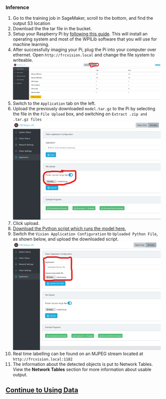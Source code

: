 ### Inference

1. Go to the training job in SageMaker, scroll to the bottom, and find the output S3 location
2. Download the the tar file in the bucket.
3. Setup your Raspberry Pi by [following this guide](https://wpilib.screenstepslive.com/s/currentCS/m/85074/l/1027260-installing-the-image-to-your-microsd-card). This will install an operating system and most of the WPILib software that you will use for machine learning.
4. After successfully imaging your Pi, plug the Pi into your computer over ethernet. Open `http://frcvision.local` and change the file system to writeable. ![write](writeable.png)
5. Switch to the `Application` tab on the left.
6. Upload the previously downloaded `model.tar.gz` to the Pi by selecting the file in the `File Upload` box, and switching on `Extract .zip and .tar.gz files`
![upload-model](upload-model.png)
7. Click upload.
8. [Download the Python script which runs the model here.](https://github.com/wpilibsuite/CoralSagemaker/releases/download/v1/inference.py)
9. Switch the `Vision Application Configuration` to `Uploaded Python File`, as shown below, and upload the downloaded script.
![upload-py](upload-py.png)
10. Real time labelling can be found on an MJPEG stream located at `http://frcvision.local:1182`
11. The information about the detected objects is put to Network Tables. View the **Network Tables** section for more information about usable output.

## [Continue to Using Data](using-data.md)